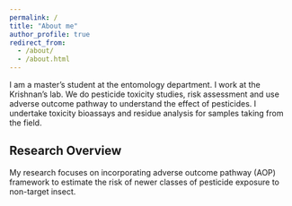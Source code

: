 ```yaml
---
permalink: /
title: "About me"
author_profile: true
redirect_from: 
  - /about/
  - /about.html
---
```


I am a master’s student at the entomology department. I work at the Krishnan’s lab. We do pesticide toxicity studies, risk assessment and use adverse outcome pathway to understand the effect of pesticides. I undertake toxicity bioassays and residue analysis for samples taking from the field.


<body>

<h2>Research Overview</h2>

<div class="text-justify">
<p>My research focuses on incorporating adverse outcome pathway (AOP) framework to estimate the risk of newer classes of pesticide exposure to non-target insect.</p>
